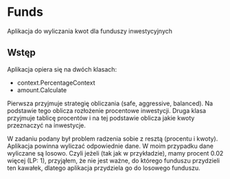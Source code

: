 # Funds

Aplikacja do wyliczania kwot dla funduszy
inwestycyjnych

## Wstęp
Aplikacja opiera się na dwóch klasach:
- context.PercentageContext
- amount.Calculate

Pierwsza przyjmuje strategię obliczania (safe, aggressive, balanced). Na podstawie tego oblicza rozłożenie procentowe inwestycji.
Druga klasa przyjmuje tablicę procentów i na tej podstawie oblicza jakie kwoty przeznaczyć na inwestycje.

W zadaniu podany był problem radzenia sobie z resztą (procentu i kwoty). Aplikacja powinna wyliczać odpowiednie dane. W moim przypadku dane wyliczane są losowo. Czyli jeżeli (tak jak w przykładzie), mamy procent 0.02 więcej (LP: 1), przyjąłem, że nie jest ważne, do którego funduszu przydzieli ten kawałek, dlatego aplikacja przydziela go do losowego funduszu.